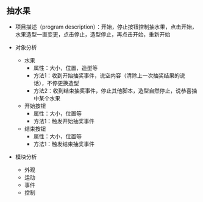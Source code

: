 
## 抽水果
* 项目描述（program description）：开始，停止按钮控制抽水果，点击开始，水果造型一直变更，点击停止，造型停止，再点击开始，重新开始

* 对象分析
    * 水果
        * 属性：大小，位置，造型等
        * 方法1：收到开始抽奖事件，说空内容（清除上一次抽奖结果的说话），不停更换造型
        * 方法2：收到结束抽奖事件，停止其他脚本，造型自然停止，说恭喜抽中某个水果
    * 开始按钮
        * 属性：大小，位置等
        * 方法1：触发开始抽奖事件
    * 结束按钮
        * 属性：大小，位置等
        * 方法1：触发结束抽奖事件
 
* 模块分析
    * 外观
    * 运动
    * 事件
    * 控制